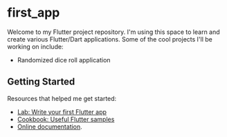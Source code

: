 # first_app

Welcome to my Flutter project repository. I'm using this space to learn and create various Flutter/Dart applications. 
Some of the cool projects I'll be working on include:
- Randomized dice roll application

## Getting Started

Resources that helped me get started:

- [Lab: Write your first Flutter app](https://docs.flutter.dev/get-started/codelab)
- [Cookbook: Useful Flutter samples](https://docs.flutter.dev/cookbook)
- [Online documentation](https://docs.flutter.dev/).
